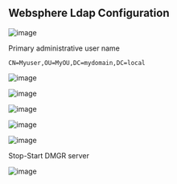 ## Websphere Ldap Configuration

![image](https://user-images.githubusercontent.com/3519706/80290684-ae9e5680-874f-11ea-92b4-5f45f39b984d.png)

Primary administrative user name
```
CN=Myuser,OU=MyOU,DC=mydomain,DC=local
```

![image](https://user-images.githubusercontent.com/3519706/80290726-15237480-8750-11ea-85c6-d234ac733a95.png)

![image](https://user-images.githubusercontent.com/3519706/80290816-b7dbf300-8750-11ea-9e24-b567141c14ce.png)

![image](https://user-images.githubusercontent.com/3519706/80290753-48660380-8750-11ea-9890-c924360282fd.png)

![image](https://user-images.githubusercontent.com/3519706/80290773-6df30d00-8750-11ea-8f64-57da93e4ed07.png)

![image](https://user-images.githubusercontent.com/3519706/80290799-9975f780-8750-11ea-83d9-aa8af96122b8.png)

Stop-Start DMGR server

![image](https://user-images.githubusercontent.com/3519706/80290853-1608d600-8751-11ea-9540-62303aac5bae.png)